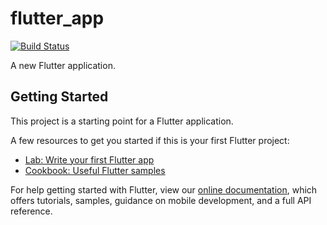 # flutter_app

[![Build Status](https://travis-ci.com/LuanTa-CSUN/flutter-helloWorld.svg?branch=master)](https://travis-ci.com/LuanTa-CSUN/flutter-helloWorld)

A new Flutter application.

## Getting Started

This project is a starting point for a Flutter application.

A few resources to get you started if this is your first Flutter project:

- [Lab: Write your first Flutter app](https://flutter.io/docs/get-started/codelab)
- [Cookbook: Useful Flutter samples](https://flutter.io/docs/cookbook)

For help getting started with Flutter, view our 
[online documentation](https://flutter.io/docs), which offers tutorials, 
samples, guidance on mobile development, and a full API reference.
